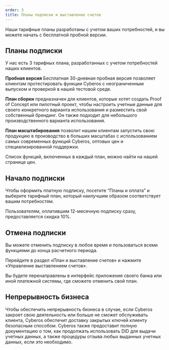 ```yaml
---
order: 3
title: Планы подписки и выставление счетов
---
```


Наши тарифные планы разработаны с учетом ваших потребностей, и вы можете начать с бесплатной пробной версии.

## **Планы подписки**

У нас есть 3 тарифных плана, разработанных с учетом потребностей наших клиентов.

**Пробная версия** Бесплатная 30-дневная пробная версия позволяет клиентам протестировать функции Cyberos с неограниченным выпуском и проверкой в ​​нашей тестовой среде.

**План сборки** предназначен для клиентов, которые хотят создать Proof of Concept или пилотный проект, чтобы настроить учетные данные для своего конкретного варианта использования и разместить свой собственный брендинг. Он также подходит для небольшого производственного варианта использования.

**План масштабирования** позволит нашим клиентам запустить свою продукцию в производство в больших масштабах с использованием самых современных функций Cyberos, оптовых цен и специализированной поддержки.

Список функций, включенных в каждый план, можно найти на нашей странице цен.

## **Начало подписки**

Чтобы оформить платную подписку, посетите “Планы и оплата” и выберите тарифный план, который наилучшим образом соответствует вашим потребностям.

Пользователям, оплатившим 12-месячную подписку сразу, предоставляется скидка 10%.

## **Отмена подписки**

Вы можете отменить подписку в любое время и пользоваться всеми функциями до конца расчетного периода.

Перейдите в раздел «План и выставление счетов» и нажмите «Управление выставлением счетов».

Вы будете перенаправлены в интерфейс приложения своего банка или иной платежной системы, где сможете отменить свой план.

## **Непрерывность бизнеса**

Чтобы обеспечить непрерывность бизнеса в случае, если Cyberos закроет свою деятельность или больше не сможет обслуживать клиента, Cyberos обеспечит доставку закрытых ключей клиенту безопасным способом. Cyberos также предоставит полную документацию о том, как продолжать использовать DID для выдачи учетных данных, а также процедуры отзыва любых выданных учетных данных, если это необходимо.